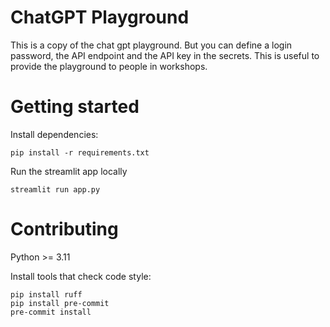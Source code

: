 # ChatGPT Playground

This is a copy of the chat gpt playground. But you can define a login password, the API endpoint and the API key in the secrets.
This is useful to provide the playground to people in workshops.

# Getting started

Install dependencies:

    pip install -r requirements.txt

Run the streamlit app locally

    streamlit run app.py


# Contributing

Python >= 3.11

Install tools that check code style:

    pip install ruff
    pip install pre-commit
    pre-commit install